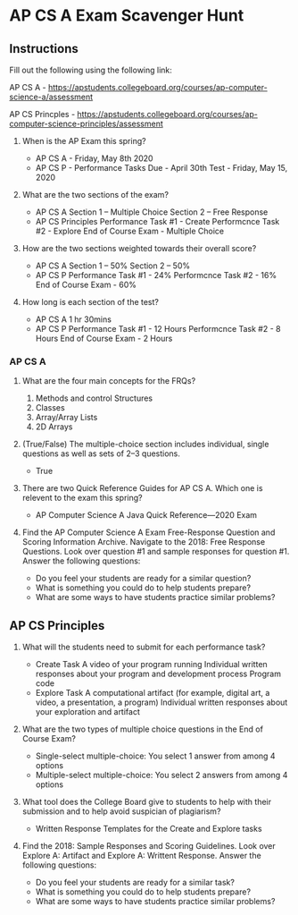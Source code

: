 # AP CS A Exam Scavenger Hunt

## Instructions

Fill out the following using the following link:

AP CS A - https://apstudents.collegeboard.org/courses/ap-computer-science-a/assessment

AP CS Princples - https://apstudents.collegeboard.org/courses/ap-computer-science-principles/assessment

1. When is the AP Exam this spring?

    * AP CS A - Friday, May 8th 2020
    * AP CS P - Performance Tasks Due - April 30th Test - Friday, May 15, 2020

2. What are the two sections of the exam?

    * AP CS A
    Section 1 – Multiple Choice
    Section 2 – Free Response
    * AP CS Principles
    Performance Task #1 - Create
    Performcnce Task #2 - Explore
    End of Course Exam - Multiple Choice

3. How are the two sections weighted towards their overall score?

    * AP CS A
    Section 1 – 50%
    Section 2 – 50%
    * AP CS P
    Performance Task #1 - 24%
    Performcnce Task #2 - 16%
    End of Course Exam - 60%

4. How long is each section of the test?

    * AP CS A
    1 hr 30mins
    * AP CS P
    Performance Task #1 - 12 Hours
    Performcnce Task #2 - 8 Hours
    End of Course Exam - 2 Hours

### AP CS A

1. What are the four main concepts for the FRQs?

    1. Methods and control Structures
    2. Classes
    3. Array/Array Lists
    4. 2D Arrays

2. (True/False) The multiple-choice section includes individual, single questions as well as sets of 2–3 questions.

    * True

3. There are two Quick Reference Guides for AP CS A. Which one is relevent to the exam this spring?

    * AP Computer Science A Java Quick Reference—2020 Exam

4. Find the AP Computer Science A Exam Free-Response Question and Scoring Information Archive. Navigate to the 2018: Free Response Questions. Look over question #1 and sample responses for question #1. Answer the following questions:

    * Do you feel your students are ready for a similar question?
    * What is something you could do to help students prepare?
    * What are some ways to have students practice similar problems?

## AP CS Principles

1. What will the students need to submit for each performance task?

    * Create Task
    A video of your program running
    Individual written responses about your program and development process
    Program code
    * Explore Task
    A computational artifact (for example, digital art, a video, a presentation, a program)
    Individual written responses about your exploration and artifact

2. What are the two types of multiple choice questions in the End of Course Exam?

    * Single-select multiple-choice: You select 1 answer from among 4 options
    * Multiple-select multiple-choice: You select 2 answers from among 4 options

3. What tool does the College Board give to students to help with their submission and to help avoid suspician of plagiarism?

    * Written Response Templates for the Create and Explore tasks

4. Find the 2018: Sample Responses and Scoring Guidelines. Look over Explore A: Artifact and Explore A: Writtent Response. Answer the following questions:

    * Do you feel your students are ready for a similar task?
    * What is something you could do to help students prepare?
    * What are some ways to have students practice similar problems?
